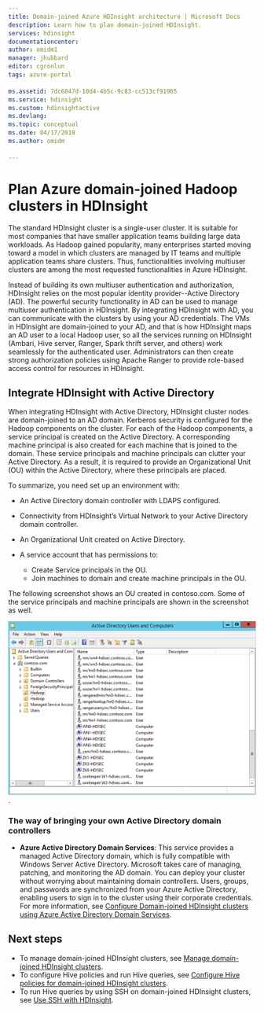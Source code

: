 ```yaml
---
title: Domain-joined Azure HDInsight architecture | Microsoft Docs
description: Learn how to plan domain-joined HDInsight.
services: hdinsight
documentationcenter: 
author: omidm1
manager: jhubbard
editor: cgronlun
tags: azure-portal

ms.assetid: 7dc6847d-10d4-4b5c-9c83-cc513cf91965
ms.service: hdinsight
ms.custom: hdinsightactive
ms.devlang: 
ms.topic: conceptual
ms.date: 04/17/2018
ms.author: omidm

---
```

# Plan Azure domain-joined Hadoop clusters in HDInsight

The standard HDInsight cluster is a single-user cluster. It is suitable for most companies that have smaller application teams building large data workloads. As Hadoop gained popularity, many enterprises started moving toward a model in which clusters are managed by IT teams and multiple application teams share clusters. Thus, functionalities involving multiuser clusters are among the most requested functionalities in Azure HDInsight.

Instead of building its own multiuser authentication and authorization, HDInsight relies on the most popular identity provider--Active Directory (AD). The powerful security functionality in AD can be used to manage multiuser authentication in HDInsight. By integrating HDInsight with AD, you can communicate with the clusters by using your AD credentials. The VMs in HDInsight are domain-joined to your AD, and that is how HDInsight maps an AD user to a local Hadoop user, so all the services running on HDInsight (Ambari, Hive server, Ranger, Spark thrift server, and others) work seamlessly for the authenticated user. Administrators can then create strong authorization policies using Apache Ranger to provide role-based access control for resources in HDInsight.


## Integrate HDInsight with Active Directory

When integrating HDInsight with Active Directory, HDInsight cluster nodes are domain-joined to an AD domain. Kerberos security is configured for the Hadoop components on the cluster. For each of the Hadoop components, a service principal is created on the Active Directory. A corresponding machine principal is also created for each machine that is joined to the domain. These service principals and machine principals can clutter your Active Directory. As a result, it is required to provide an Organizational Unit (OU) within the Active Directory, where these principals are placed. 

To summarize, you need set up an environment with:

- An Active Directory domain controller with LDAPS configured.
- Connectivity from HDInsight’s Virtual Network to your Active Directory domain controller.
- An Organizational Unit created on Active Directory.
- A service account that has permissions to:

    - Create Service principals in the OU.
    - Join machines to domain and create machine principals in the OU.

The following screenshot shows an OU created in contoso.com. Some of the service principals and machine principals are shown in the screenshot as well.

![Domain Joined HDInsight clusters ou](./media/apache-domain-joined-architecture/hdinsight-domain-joined-ou.png).

### The way of bringing your own Active Directory domain controllers

- **Azure Active Directory Domain Services**: This service provides a managed Active Directory domain, which is fully compatible with Windows Server Active Directory. Microsoft takes care of managing, patching, and monitoring the AD domain. You can deploy your cluster without worrying about maintaining domain controllers. Users, groups, and passwords are synchronized from your Azure Active Directory, enabling users to sign in to the cluster using their corporate credentials. For more information, see [Configure Domain-joined HDInsight clusters using Azure Active Directory Domain Services](./apache-domain-joined-configure-using-azure-adds.md).


## Next steps
* To manage domain-joined HDInsight clusters, see [Manage domain-joined HDInsight clusters](apache-domain-joined-manage.md).
* To configure Hive policies and run Hive queries, see [Configure Hive policies for domain-joined HDInsight clusters](apache-domain-joined-run-hive.md).
* To run Hive queries by using SSH on domain-joined HDInsight clusters, see [Use SSH with HDInsight](../hdinsight-hadoop-linux-use-ssh-unix.md).
